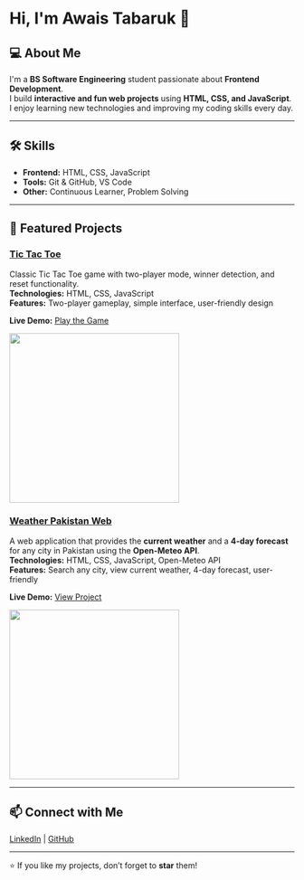 # Hi, I'm Awais Tabaruk 👋

## 💻 About Me
I'm a **BS Software Engineering** student passionate about **Frontend Development**.  
I build **interactive and fun web projects** using **HTML, CSS, and JavaScript**.  
I enjoy learning new technologies and improving my coding skills every day.

---

## 🛠 Skills
- **Frontend:** HTML, CSS, JavaScript  
- **Tools:** Git & GitHub, VS Code 
- **Other:** Continuous Learner, Problem Solving

---

## 📂 Featured Projects

### [Tic Tac Toe](https://github.com/awaistabaruk/tic-tac-toe)  
Classic Tic Tac Toe game with two-player mode, winner detection, and reset functionality.  
**Technologies:** HTML, CSS, JavaScript  
**Features:** Two-player gameplay, simple interface, user-friendly design  

**Live Demo:** [Play the Game](https://awaistabaruk.github.io/tic-tac-toe/)

<img src="https://raw.githubusercontent.com/awaistabaruk/tic-tac-toe/main/Screenshot.png" width="300" />


### [Weather Pakistan Web](https://github.com/awaistabaruk/weather-pakistan)  
A web application that provides the **current weather** and a **4-day forecast** for any city in Pakistan using the **Open-Meteo API**.  
**Technologies:** HTML, CSS, JavaScript, Open-Meteo API  
**Features:** Search any city, view current weather, 4-day forecast, user-friendly 

**Live Demo:** [View Project](https://awaistabaruk.github.io/weather-pakistan/)  

<img src="https://raw.githubusercontent.com/awaistabaruk/weather-pakistan/main/images/testing.png" width="300" />


---

## 📫 Connect with Me
[LinkedIn](https://www.linkedin.com/in/awais-tabaruk-6a0b31327) | [GitHub]( https://github.com/Awaistabaruk)

---

⭐ If you like my projects, don’t forget to **star** them!
